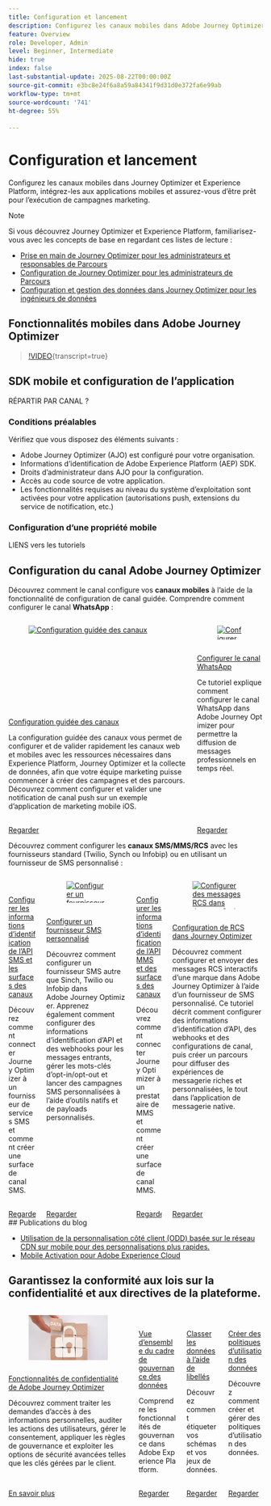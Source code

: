 ```yaml
---
title: Configuration et lancement
description: Configurez les canaux mobiles dans Adobe Journey Optimizer (AJO) et Adobe Experience Platform (AEP), intégrez-les aux applications mobiles et assurez-vous d’être prêt pour l’exécution des campagnes marketing.
feature: Overview
role: Developer, Admin
level: Beginner, Intermediate
hide: true
index: false
last-substantial-update: 2025-08-22T00:00:00Z
source-git-commit: e3bc8e24f6a8a59a84341f9d31d0e372fa6e99ab
workflow-type: tm+mt
source-wordcount: '741'
ht-degree: 55%

---
```



# Configuration et lancement

Configurez les canaux mobiles dans Journey Optimizer et Experience Platform, intégrez-les aux applications mobiles et assurez-vous d’être prêt pour l’exécution de campagnes marketing.

>[!NOTE]
>
>Si vous découvrez Journey Optimizer et Experience Platform, familiarisez-vous avec les concepts de base en regardant ces listes de lecture :
>
>* [Prise en main de Journey Optimizer pour les administrateurs et responsables de Parcours ](https://experienceleague.adobe.com/en/playlists/journey-optimizer-getting-started-for-journey-administrators-and-managers)
>* [Configuration de Journey Optimizer pour les administrateurs de Parcours ](https://experienceleague.adobe.com/en/playlists/journey-optimizer-configure-journey-optimizer-for-administrators)
>* [Configuration et gestion des données dans Journey Optimizer pour les ingénieurs de données](https://experienceleague.adobe.com/en/playlists/journey-optimizer-configure-and-manage-data-for-data-engineers)


## Fonctionnalités mobiles dans Adobe Journey Optimizer

>[!VIDEO](https://video.tv.adobe.com/v/342103?quality=12&learn=on){transcript=true}

## SDK mobile et configuration de l’application

RÉPARTIR PAR CANAL ?

### Conditions préalables

Vérifiez que vous disposez des éléments suivants :

* Adobe Journey Optimizer (AJO) est configuré pour votre organisation.
* Informations d’identification de Adobe Experience Platform (AEP) SDK.
* Droits d’administrateur dans AJO pour la configuration.
* Accès au code source de votre application.
* Les fonctionnalités requises au niveau du système d’exploitation sont activées pour votre application (autorisations push, extensions du service de notification, etc.)

### Configuration d’une propriété mobile

LIENS vers les tutoriels


## Configuration du canal Adobe Journey Optimizer

Découvrez comment le canal configure vos **canaux mobiles** à l’aide de la fonctionnalité de configuration de canal guidée. Comprendre comment configurer le canal **WhatsApp** :

<!-- CARDS
* https://experienceleague.adobe.com/en/docs/journey-optimizer-learn/tutorials/configuration/channel-configuration/web-and-mobile-channels/guided-channel-setup
* https://experienceleague.adobe.com/en/docs/journey-optimizer-learn/tutorials/configuration/channel-configuration/whatsapp-channel/set-up-whatsapp-channel
-->
<!-- START CARDS HTML - DO NOT MODIFY BY HAND -->
<div class="columns">
    <div class="column is-half-tablet is-half-desktop is-one-third-widescreen" aria-label="Guided channel setup">
        <div class="card" style="height: 100%; display: flex; flex-direction: column; height: 100%;">
            <div class="card-image">
                <figure class="image x-is-16by9">
                    <a href="https://experienceleague.adobe.com/en/docs/journey-optimizer-learn/tutorials/configuration/channel-configuration/web-and-mobile-channels/guided-channel-setup" title="Configuration guidée des canaux" target="_blank" rel="referrer">
                        <img class="is-bordered-r-small" src="https://video.tv.adobe.com/v/3433053/?format=jpeg&nocache=1755888511558" alt="Configuration guidée des canaux"
                             style="width: 100%; aspect-ratio: 16 / 9; object-fit: cover; overflow: hidden; display: block; margin: auto;">
                    </a>
                </figure>
            </div>
            <div class="card-content is-padded-small" style="display: flex; flex-direction: column; flex-grow: 1; justify-content: space-between;">
                <div class="top-card-content">
                    <p class="headline is-size-6 has-text-weight-bold">
                        <a href="https://experienceleague.adobe.com/en/docs/journey-optimizer-learn/tutorials/configuration/channel-configuration/web-and-mobile-channels/guided-channel-setup" target="_blank" rel="referrer" title="Configuration guidée des canaux">Configuration guidée des canaux</a>
                    </p>
                    <p class="is-size-6">La configuration guidée des canaux vous permet de configurer et de valider rapidement les canaux web et mobiles avec les ressources nécessaires dans Experience Platform, Journey Optimizer et la collecte de données, afin que votre équipe marketing puisse commencer à créer des campagnes et des parcours. Découvrez comment configurer et valider une notification de canal push sur un exemple d’application de marketing mobile iOS.</p>
                </div>
                <a href="https://experienceleague.adobe.com/en/docs/journey-optimizer-learn/tutorials/configuration/channel-configuration/web-and-mobile-channels/guided-channel-setup" target="_blank" rel="referrer" class="spectrum-Button spectrum-Button--outline spectrum-Button--primary spectrum-Button--sizeM" style="align-self: flex-start; margin-top: 1rem;">
                    <span class="spectrum-Button-label has-no-wrap has-text-weight-bold">Regarder</span>
                </a>
            </div>
        </div>
    </div>
    <div class="column is-half-tablet is-half-desktop is-one-third-widescreen" aria-label="Set up the WhatsApp channel">
        <div class="card" style="height: 100%; display: flex; flex-direction: column; height: 100%;">
            <div class="card-image">
                <figure class="image x-is-16by9">
                    <a href="https://experienceleague.adobe.com/en/docs/journey-optimizer-learn/tutorials/configuration/channel-configuration/whatsapp-channel/set-up-whatsapp-channel" title="Configurer le canal WhatsApp" target="_blank" rel="referrer">
                        <img class="is-bordered-r-small" src="https://video.tv.adobe.com/v/3470268/?format=jpeg&nocache=1755888511569" alt="Configurer le canal WhatsApp"
                             style="width: 100%; aspect-ratio: 16 / 9; object-fit: cover; overflow: hidden; display: block; margin: auto;">
                    </a>
                </figure>
            </div>
            <div class="card-content is-padded-small" style="display: flex; flex-direction: column; flex-grow: 1; justify-content: space-between;">
                <div class="top-card-content">
                    <p class="headline is-size-6 has-text-weight-bold">
                        <a href="https://experienceleague.adobe.com/en/docs/journey-optimizer-learn/tutorials/configuration/channel-configuration/whatsapp-channel/set-up-whatsapp-channel" target="_blank" rel="referrer" title="Configurer le canal WhatsApp">Configurer le canal WhatsApp</a>
                    </p>
                    <p class="is-size-6">Ce tutoriel explique comment configurer le canal WhatsApp dans Adobe Journey Optimizer pour permettre la diffusion de messages professionnels en temps réel.</p>
                </div>
                <a href="https://experienceleague.adobe.com/en/docs/journey-optimizer-learn/tutorials/configuration/channel-configuration/whatsapp-channel/set-up-whatsapp-channel" target="_blank" rel="referrer" class="spectrum-Button spectrum-Button--outline spectrum-Button--primary spectrum-Button--sizeM" style="align-self: flex-start; margin-top: 1rem;">
                    <span class="spectrum-Button-label has-no-wrap has-text-weight-bold">Regarder</span>
                </a>
            </div>
        </div>
    </div>
</div>
<!-- END CARDS HTML - DO NOT MODIFY BY HAND -->


Découvrez comment configurer les **canaux SMS/MMS/RCS** avec les fournisseurs standard (Twilio, Synch ou Infobip) ou en utilisant un fournisseur de SMS personnalisé :

<!-- CARDS
* https://experienceleague.adobe.com/en/docs/journey-optimizer-learn/tutorials/configuration/channel-configuration/sms-mms-channel/set-up-sms-channel
* https://experienceleague.adobe.com/en/docs/journey-optimizer-learn/tutorials/configuration/channel-configuration/sms-mms-channel/configure-custom-sms-provider
* https://experienceleague.adobe.com/en/docs/journey-optimizer-learn/tutorials/configuration/channel-configuration/sms-mms-channel/configure-mms-api-credentials-and-channel-surfaces
* https://experienceleague.adobe.com/en/docs/journey-optimizer-learn/tutorials/configuration/channel-configuration/sms-mms-channel/set-up-rcs
-->
<!-- START CARDS HTML - DO NOT MODIFY BY HAND -->
<div class="columns">
    <div class="column is-half-tablet is-half-desktop is-one-third-widescreen" aria-label="Configure SMS API credentials and channel surfaces">
        <div class="card" style="height: 100%; display: flex; flex-direction: column; height: 100%;">
            <div class="card-image">
                <figure class="image x-is-16by9">
                    <a href="https://experienceleague.adobe.com/en/docs/journey-optimizer-learn/tutorials/configuration/channel-configuration/sms-mms-channel/set-up-sms-channel" title="Configurer des informations d’identification de l’API SMS et des surfaces de canal" target="_blank" rel="referrer">
                        <img class="is-bordered-r-small" src="https://video.tv.adobe.com/v/3413355?format=jpeg&nocache=1755888512031" alt="Configurer des informations d’identification de l’API SMS et des surfaces de canal"
                             style="width: 100%; aspect-ratio: 16 / 9; object-fit: cover; overflow: hidden; display: block; margin: auto;">
                    </a>
                </figure>
            </div>
            <div class="card-content is-padded-small" style="display: flex; flex-direction: column; flex-grow: 1; justify-content: space-between;">
                <div class="top-card-content">
                    <p class="headline is-size-6 has-text-weight-bold">
                        <a href="https://experienceleague.adobe.com/en/docs/journey-optimizer-learn/tutorials/configuration/channel-configuration/sms-mms-channel/set-up-sms-channel" target="_blank" rel="referrer" title="Configurer des informations d’identification de l’API SMS et des surfaces de canal">Configurer les informations d’identification de l’API SMS et les surfaces des canaux</a>
                    </p>
                    <p class="is-size-6">Découvrez comment connecter Journey Optimizer à un fournisseur de services SMS et comment créer une surface de canal SMS.</p>
                </div>
                <a href="https://experienceleague.adobe.com/en/docs/journey-optimizer-learn/tutorials/configuration/channel-configuration/sms-mms-channel/set-up-sms-channel" target="_blank" rel="referrer" class="spectrum-Button spectrum-Button--outline spectrum-Button--primary spectrum-Button--sizeM" style="align-self: flex-start; margin-top: 1rem;">
                    <span class="spectrum-Button-label has-no-wrap has-text-weight-bold">Regarder</span>
                </a>
            </div>
        </div>
    </div>
    <div class="column is-half-tablet is-half-desktop is-one-third-widescreen" aria-label="Configure a custom SMS provider">
        <div class="card" style="height: 100%; display: flex; flex-direction: column; height: 100%;">
            <div class="card-image">
                <figure class="image x-is-16by9">
                    <a href="https://experienceleague.adobe.com/fr/docs/journey-optimizer-learn/tutorials/configuration/channel-configuration/sms-mms-channel/configure-custom-sms-provider" title="Configurer un fournisseur de SMS personnalisé" target="_blank" rel="referrer">
                        <img class="is-bordered-r-small" src="https://video.tv.adobe.com/v/3431625/?format=jpeg&nocache=1755888512068" alt="Configurer un fournisseur de SMS personnalisé"
                             style="width: 100%; aspect-ratio: 16 / 9; object-fit: cover; overflow: hidden; display: block; margin: auto;">
                    </a>
                </figure>
            </div>
            <div class="card-content is-padded-small" style="display: flex; flex-direction: column; flex-grow: 1; justify-content: space-between;">
                <div class="top-card-content">
                    <p class="headline is-size-6 has-text-weight-bold">
                        <a href="https://experienceleague.adobe.com/fr/docs/journey-optimizer-learn/tutorials/configuration/channel-configuration/sms-mms-channel/configure-custom-sms-provider" target="_blank" rel="referrer" title="Configurer un fournisseur de SMS personnalisé">Configurer un fournisseur SMS personnalisé</a>
                    </p>
                    <p class="is-size-6">Découvrez comment configurer un fournisseur SMS autre que Sinch, Twilio ou Infobip dans Adobe Journey Optimizer. Apprenez également comment configurer des informations d’identification d’API et des webhooks pour les messages entrants, gérer les mots-clés d’opt-in/opt-out et lancer des campagnes SMS personnalisées à l’aide d’outils natifs et de payloads personnalisés.</p>
                </div>
                <a href="https://experienceleague.adobe.com/fr/docs/journey-optimizer-learn/tutorials/configuration/channel-configuration/sms-mms-channel/configure-custom-sms-provider" target="_blank" rel="referrer" class="spectrum-Button spectrum-Button--outline spectrum-Button--primary spectrum-Button--sizeM" style="align-self: flex-start; margin-top: 1rem;">
                    <span class="spectrum-Button-label has-no-wrap has-text-weight-bold">Regarder</span>
                </a>
            </div>
        </div>
    </div>
    <div class="column is-half-tablet is-half-desktop is-one-third-widescreen" aria-label="Configure MMS API credentials and channel surfaces">
        <div class="card" style="height: 100%; display: flex; flex-direction: column; height: 100%;">
            <div class="card-image">
                <figure class="image x-is-16by9">
                    <a href="https://experienceleague.adobe.com/en/docs/journey-optimizer-learn/tutorials/configuration/channel-configuration/sms-mms-channel/configure-mms-api-credentials-and-channel-surfaces" title="Configurer les informations d’identification de l’API MMS et des surfaces de canal" target="_blank" rel="referrer">
                        <img class="is-bordered-r-small" src="https://video.tv.adobe.com/v/3428872/?format=jpeg&nocache=1755888512061" alt="Configurer les informations d’identification de l’API MMS et des surfaces de canal"
                             style="width: 100%; aspect-ratio: 16 / 9; object-fit: cover; overflow: hidden; display: block; margin: auto;">
                    </a>
                </figure>
            </div>
            <div class="card-content is-padded-small" style="display: flex; flex-direction: column; flex-grow: 1; justify-content: space-between;">
                <div class="top-card-content">
                    <p class="headline is-size-6 has-text-weight-bold">
                        <a href="https://experienceleague.adobe.com/en/docs/journey-optimizer-learn/tutorials/configuration/channel-configuration/sms-mms-channel/configure-mms-api-credentials-and-channel-surfaces" target="_blank" rel="referrer" title="Configurer les informations d’identification de l’API MMS et des surfaces de canal">Configurer les informations d’identification de l’API MMS et des surfaces des canaux</a>
                    </p>
                    <p class="is-size-6">Découvrez comment connecter Journey Optimizer à un prestataire de MMS et comment créer une surface de canal MMS.</p>
                </div>
                <a href="https://experienceleague.adobe.com/en/docs/journey-optimizer-learn/tutorials/configuration/channel-configuration/sms-mms-channel/configure-mms-api-credentials-and-channel-surfaces" target="_blank" rel="referrer" class="spectrum-Button spectrum-Button--outline spectrum-Button--primary spectrum-Button--sizeM" style="align-self: flex-start; margin-top: 1rem;">
                    <span class="spectrum-Button-label has-no-wrap has-text-weight-bold">Regarder</span>
                </a>
            </div>
        </div>
    </div>
    <div class="column is-half-tablet is-half-desktop is-one-third-widescreen" aria-label="Set up RCS in Journey Optimizer">
        <div class="card" style="height: 100%; display: flex; flex-direction: column; height: 100%;">
            <div class="card-image">
                <figure class="image x-is-16by9">
                    <a href="https://experienceleague.adobe.com/en/docs/journey-optimizer-learn/tutorials/configuration/channel-configuration/sms-mms-channel/set-up-rcs" title="Configurer des messages RCS dans Journey Optimizer" target="_blank" rel="referrer">
                        <img class="is-bordered-r-small" src="https://video.tv.adobe.com/v/3464755/?format=jpeg&nocache=1755888512073" alt="Configurer des messages RCS dans Journey Optimizer"
                             style="width: 100%; aspect-ratio: 16 / 9; object-fit: cover; overflow: hidden; display: block; margin: auto;">
                    </a>
                </figure>
            </div>
            <div class="card-content is-padded-small" style="display: flex; flex-direction: column; flex-grow: 1; justify-content: space-between;">
                <div class="top-card-content">
                    <p class="headline is-size-6 has-text-weight-bold">
                        <a href="https://experienceleague.adobe.com/en/docs/journey-optimizer-learn/tutorials/configuration/channel-configuration/sms-mms-channel/set-up-rcs" target="_blank" rel="referrer" title="Configurer des messages RCS dans Journey Optimizer">Configuration de RCS dans Journey Optimizer</a>
                    </p>
                    <p class="is-size-6">Découvrez comment configurer et envoyer des messages RCS interactifs d’une marque dans Adobe Journey Optimizer à l’aide d’un fournisseur de SMS personnalisé. Ce tutoriel décrit comment configurer des informations d’identification d’API, des webhooks et des configurations de canal, puis créer un parcours pour diffuser des expériences de messagerie riches et personnalisées, le tout dans l’application de messagerie native.</p>
                </div>
                <a href="https://experienceleague.adobe.com/en/docs/journey-optimizer-learn/tutorials/configuration/channel-configuration/sms-mms-channel/set-up-rcs" target="_blank" rel="referrer" class="spectrum-Button spectrum-Button--outline spectrum-Button--primary spectrum-Button--sizeM" style="align-self: flex-start; margin-top: 1rem;">
                    <span class="spectrum-Button-label has-no-wrap has-text-weight-bold">Regarder</span>
                </a>
            </div>
        </div>
    </div>
</div>
<!-- END CARDS HTML - DO NOT MODIFY BY HAND -->
## Publications du blog

* [Utilisation de la personnalisation côté client (ODD) basée sur le réseau CDN sur mobile pour des personnalisations plus rapides.](https://experienceleaguecommunities.adobe.com/t5/journey-optimizer-blogs/using-cdn-based-client-side-personalization-odd-on-mobile-for/ba-p/761626)
* [Mobile Activation pour Adobe Experience Cloud](https://experienceleaguecommunities.adobe.com/t5/adobe-target-blogs/mobile-activation-for-adobe-experience-cloud/ba-p/541595)

## Garantissez la conformité aux lois sur la confidentialité et aux directives de la plateforme.

<!-- CARDS
* https://experienceleague.adobe.com/en/docs/journey-optimizer/using/privacy/privacy-landing-page{image=../mobile-learning-hub/assets/privacy.webp}{title = Privacy Features in Adobe Journey Optimizer}{description = Learn how to process privacy requests, audit user actions, manage consent, apply governance rules, and leverage advanced security options like Customer Managed Keys.}
* https://experienceleague.adobe.com/en/docs/journey-optimizer-learn/tutorials/data-governance-and-privacy/data-governance-framework
* https://experienceleague.adobe.com/en/docs/journey-optimizer-learn/tutorials/data-governance-and-privacy/classify-data-using-lables{cta = Watch}
* https://experienceleague.adobe.com/en/docs/journey-optimizer-learn/tutorials/data-governance-and-privacy/create-data-usage-policies
-->
<!-- START CARDS HTML - DO NOT MODIFY BY HAND -->
<div class="columns">
    <div class="column is-half-tablet is-half-desktop is-one-third-widescreen" aria-label="Privacy Features in Adobe Journey Optimizer">
        <div class="card" style="height: 100%; display: flex; flex-direction: column; height: 100%;">
            <div class="card-image">
                <figure class="image x-is-16by9">
                    <a href="https://experienceleague.adobe.com/en/docs/journey-optimizer/using/privacy/privacy-landing-page" title="Fonctionnalités de confidentialité de Adobe Journey Optimizer" target="_blank" rel="referrer">
                        <img class="is-bordered-r-small" src="../mobile-learning-hub/assets/privacy.webp" alt="Fonctionnalités de confidentialité de Adobe Journey Optimizer"
                             style="width: 100%; aspect-ratio: 16 / 9; object-fit: cover; overflow: hidden; display: block; margin: auto;">
                    </a>
                </figure>
            </div>
            <div class="card-content is-padded-small" style="display: flex; flex-direction: column; flex-grow: 1; justify-content: space-between;">
                <div class="top-card-content">
                    <p class="headline is-size-6 has-text-weight-bold">
                        <a href="https://experienceleague.adobe.com/en/docs/journey-optimizer/using/privacy/privacy-landing-page" target="_blank" rel="referrer" title="Fonctionnalités de confidentialité de Adobe Journey Optimizer">Fonctionnalités de confidentialité de Adobe Journey Optimizer</a>
                    </p>
                    <p class="is-size-6">Découvrez comment traiter les demandes d’accès à des informations personnelles, auditer les actions des utilisateurs, gérer le consentement, appliquer les règles de gouvernance et exploiter les options de sécurité avancées telles que les clés gérées par le client.</p>
                </div>
                <a href="https://experienceleague.adobe.com/en/docs/journey-optimizer/using/privacy/privacy-landing-page" target="_blank" rel="referrer" class="spectrum-Button spectrum-Button--outline spectrum-Button--primary spectrum-Button--sizeM" style="align-self: flex-start; margin-top: 1rem;">
                    <span class="spectrum-Button-label has-no-wrap has-text-weight-bold"> En savoir plus </span>
                </a>
            </div>
        </div>
    </div>
    <div class="column is-half-tablet is-half-desktop is-one-third-widescreen" aria-label="Data Governance Framework Overview">
        <div class="card" style="height: 100%; display: flex; flex-direction: column; height: 100%;">
            <div class="card-image">
                <figure class="image x-is-16by9">
                    <a href="https://experienceleague.adobe.com/fr/docs/journey-optimizer-learn/tutorials/data-governance-and-privacy/data-governance-framework" title="Vue d’ensemble des cadres de gouvernance des données" target="_blank" rel="referrer">
                        <img class="is-bordered-r-small" src="https://video.tv.adobe.com/v/29708/?format=jpeg&nocache=1755888512557" alt="Vue d’ensemble des cadres de gouvernance des données"
                             style="width: 100%; aspect-ratio: 16 / 9; object-fit: cover; overflow: hidden; display: block; margin: auto;">
                    </a>
                </figure>
            </div>
            <div class="card-content is-padded-small" style="display: flex; flex-direction: column; flex-grow: 1; justify-content: space-between;">
                <div class="top-card-content">
                    <p class="headline is-size-6 has-text-weight-bold">
                        <a href="https://experienceleague.adobe.com/fr/docs/journey-optimizer-learn/tutorials/data-governance-and-privacy/data-governance-framework" target="_blank" rel="referrer" title="Vue d’ensemble des cadres de gouvernance des données">Vue d’ensemble du cadre de gouvernance des données</a>
                    </p>
                    <p class="is-size-6">Comprendre les fonctionnalités de gouvernance dans Adobe Experience Platform.</p>
                </div>
                <a href="https://experienceleague.adobe.com/fr/docs/journey-optimizer-learn/tutorials/data-governance-and-privacy/data-governance-framework" target="_blank" rel="referrer" class="spectrum-Button spectrum-Button--outline spectrum-Button--primary spectrum-Button--sizeM" style="align-self: flex-start; margin-top: 1rem;">
                    <span class="spectrum-Button-label has-no-wrap has-text-weight-bold">Regarder</span>
                </a>
            </div>
        </div>
    </div>
    <div class="column is-half-tablet is-half-desktop is-one-third-widescreen" aria-label="Classify data using labels">
        <div class="card" style="height: 100%; display: flex; flex-direction: column; height: 100%;">
            <div class="card-image">
                <figure class="image x-is-16by9">
                    <a href="https://experienceleague.adobe.com/fr/docs/journey-optimizer-learn/tutorials/data-governance-and-privacy/classify-data-using-lables" title="Classer les données à l’aide de libellés" target="_blank" rel="referrer">
                        <img class="is-bordered-r-small" src="https://video.tv.adobe.com/v/29709?format=jpeg&nocache=1755888512540" alt="Classer les données à l’aide de libellés"
                             style="width: 100%; aspect-ratio: 16 / 9; object-fit: cover; overflow: hidden; display: block; margin: auto;">
                    </a>
                </figure>
            </div>
            <div class="card-content is-padded-small" style="display: flex; flex-direction: column; flex-grow: 1; justify-content: space-between;">
                <div class="top-card-content">
                    <p class="headline is-size-6 has-text-weight-bold">
                        <a href="https://experienceleague.adobe.com/fr/docs/journey-optimizer-learn/tutorials/data-governance-and-privacy/classify-data-using-lables" target="_blank" rel="referrer" title="Classer les données à l’aide de libellés">Classer les données à l’aide de libellés</a>
                    </p>
                    <p class="is-size-6">Découvrez comment étiqueter vos schémas et vos jeux de données.</p>
                </div>
                <a href="https://experienceleague.adobe.com/fr/docs/journey-optimizer-learn/tutorials/data-governance-and-privacy/classify-data-using-lables" target="_blank" rel="referrer" class="spectrum-Button spectrum-Button--outline spectrum-Button--primary spectrum-Button--sizeM" style="align-self: flex-start; margin-top: 1rem;">
                    <span class="spectrum-Button-label has-no-wrap has-text-weight-bold">Regarder</span>
                </a>
            </div>
        </div>
    </div>
    <div class="column is-half-tablet is-half-desktop is-one-third-widescreen" aria-label="Create Data Usage Policies">
        <div class="card" style="height: 100%; display: flex; flex-direction: column; height: 100%;">
            <div class="card-image">
                <figure class="image x-is-16by9">
                    <a href="https://experienceleague.adobe.com/fr/docs/journey-optimizer-learn/tutorials/data-governance-and-privacy/create-data-usage-policies" title="Créer des politiques d’utilisation des données" target="_blank" rel="referrer">
                        <img class="is-bordered-r-small" src="https://video.tv.adobe.com/v/32977/?format=jpeg&nocache=1755888512550" alt="Créer des politiques d’utilisation des données"
                             style="width: 100%; aspect-ratio: 16 / 9; object-fit: cover; overflow: hidden; display: block; margin: auto;">
                    </a>
                </figure>
            </div>
            <div class="card-content is-padded-small" style="display: flex; flex-direction: column; flex-grow: 1; justify-content: space-between;">
                <div class="top-card-content">
                    <p class="headline is-size-6 has-text-weight-bold">
                        <a href="https://experienceleague.adobe.com/fr/docs/journey-optimizer-learn/tutorials/data-governance-and-privacy/create-data-usage-policies" target="_blank" rel="referrer" title="Créer des politiques d’utilisation des données">Créer des politiques d’utilisation des données</a>
                    </p>
                    <p class="is-size-6">Découvrez comment créer et gérer des politiques d’utilisation des données.</p>
                </div>
                <a href="https://experienceleague.adobe.com/fr/docs/journey-optimizer-learn/tutorials/data-governance-and-privacy/create-data-usage-policies" target="_blank" rel="referrer" class="spectrum-Button spectrum-Button--outline spectrum-Button--primary spectrum-Button--sizeM" style="align-self: flex-start; margin-top: 1rem;">
                    <span class="spectrum-Button-label has-no-wrap has-text-weight-bold">Regarder</span>
                </a>
            </div>
        </div>
    </div>
</div>
<!-- END CARDS HTML - DO NOT MODIFY BY HAND -->

